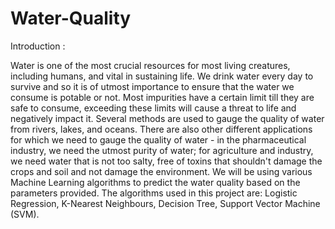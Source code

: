 # Water-Quality
Introduction :

Water is one of the most crucial resources for most living creatures, including humans, and vital in sustaining life. We drink water every day to survive and so it is of utmost importance to ensure that the water we consume is potable or not. Most impurities have a certain limit till they are safe to consume, exceeding these limits will cause a threat to life and negatively impact it. Several methods are used to gauge the quality of water from rivers, lakes, and oceans.
There are also other different applications for which we need to gauge the quality of water - in the pharmaceutical industry, we need the utmost purity of water; for agriculture and industry, we need water that is not too salty, free of toxins that shouldn't damage the crops and soil and not damage the environment.
We will be using various Machine Learning algorithms to predict the water quality based on the parameters provided. The algorithms used in this project are: Logistic Regression, K-Nearest Neighbours, Decision Tree, Support Vector Machine (SVM).
